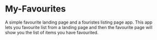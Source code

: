 # My-Favourites
A simple favourite landing page and a fouristes listing page app. This app lets you favourite list from a landing page and then the favourite page will show you the list of items you have favourited. 
